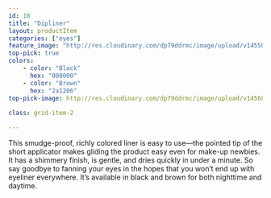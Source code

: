 ```yaml
---
id: 18
title: "Dipliner"
layout: productItem
categories: ["eyes"]
feature_image: "http://res.cloudinary.com/dp79ddrmc/image/upload/v1455006447/products/dipliner.jpg"
top-pick: true
colors:
    - color: "Black"
      hex: "000000"
    - color: "Brown"
      hex: "2a1206"
top-pick-image: http://res.cloudinary.com/dp79ddrmc/image/upload/v1456804124/top-pick/dipLiner.jpg
                
class: grid-item-2

---
```

This smudge-proof, richly colored liner is easy to use—the pointed tip of the short applicator makes gliding the product easy even for make-up newbies. It has a shimmery finish, is gentle, and dries quickly in under a minute.  So say goodbye  to fanning your eyes in the hopes that you won’t end up with eyeliner everywhere. It’s available in black and brown for both nighttime and daytime.